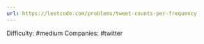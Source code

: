 ```yaml
---
url: https://leetcode.com/problems/tweet-counts-per-frequency
---
```


Difficulty: #medium
Companies: #twitter
